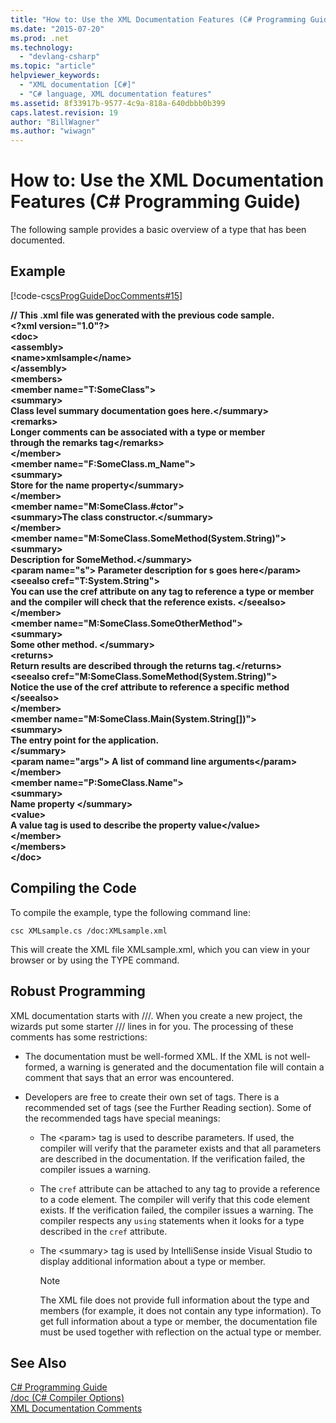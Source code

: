 ```yaml
---
title: "How to: Use the XML Documentation Features (C# Programming Guide)"
ms.date: "2015-07-20"
ms.prod: .net
ms.technology: 
  - "devlang-csharp"
ms.topic: "article"
helpviewer_keywords: 
  - "XML documentation [C#]"
  - "C# language, XML documentation features"
ms.assetid: 8f33917b-9577-4c9a-818a-640dbbb0b399
caps.latest.revision: 19
author: "BillWagner"
ms.author: "wiwagn"
---
```

# How to: Use the XML Documentation Features (C# Programming Guide)
The following sample provides a basic overview of a type that has been documented.  
  
## Example  
 [!code-cs[csProgGuideDocComments#15](../../../csharp/programming-guide/xmldoc/codesnippet/CSharp/how-to-use-the-xml-documentation-features_1.cs)]  
  
 **// This .xml file was generated with the previous code sample.**  
**\<?xml version="1.0"?>**  
**\<doc>**  
 **\<assembly>**  
 **\<name>xmlsample\</name>**  
 **\</assembly>**  
 **\<members>**  
 **\<member name="T:SomeClass">**  
 **\<summary>**  
 **Class level summary documentation goes here.\</summary>**  
 **\<remarks>**  
 **Longer comments can be associated with a type or member**   
 **through the remarks tag\</remarks>**  
 **\</member>**  
 **\<member name="F:SomeClass.m_Name">**  
 **\<summary>**  
 **Store for the name property\</summary>**  
 **\</member>**  
 **\<member name="M:SomeClass.#ctor">**  
 **\<summary>The class constructor.\</summary>**   
 **\</member>**  
 **\<member name="M:SomeClass.SomeMethod(System.String)">**  
 **\<summary>**  
 **Description for SomeMethod.\</summary>**  
 **\<param name="s"> Parameter description for s goes here\</param>**  
 **\<seealso cref="T:System.String">**  
 **You can use the cref attribute on any tag to reference a type or member**   
 **and the compiler will check that the reference exists. \</seealso>**  
 **\</member>**  
 **\<member name="M:SomeClass.SomeOtherMethod">**  
 **\<summary>**  
 **Some other method. \</summary>**  
 **\<returns>**  
 **Return results are described through the returns tag.\</returns>**  
 **\<seealso cref="M:SomeClass.SomeMethod(System.String)">**  
 **Notice the use of the cref attribute to reference a specific method \</seealso>**  
 **\</member>**  
 **\<member name="M:SomeClass.Main(System.String[])">**  
 **\<summary>**  
 **The entry point for the application.**  
 **\</summary>**  
 **\<param name="args"> A list of command line arguments\</param>**  
 **\</member>**  
 **\<member name="P:SomeClass.Name">**  
 **\<summary>**  
 **Name property \</summary>**  
 **\<value>**  
 **A value tag is used to describe the property value\</value>**  
 **\</member>**  
 **\</members>**  
**\</doc>**   
## Compiling the Code  
 To compile the example, type the following command line:  
  
 `csc XMLsample.cs /doc:XMLsample.xml`  
  
 This will create the XML file XMLsample.xml, which you can view in your browser or by using the TYPE command.  
  
## Robust Programming  
 XML documentation starts with ///. When you create a new project, the wizards put some starter /// lines in for you. The processing of these comments has some restrictions:  
  
-   The documentation must be well-formed XML. If the XML is not well-formed, a warning is generated and the documentation file will contain a comment that says that an error was encountered.  
  
-   Developers are free to create their own set of tags. There is a recommended set of tags (see the Further Reading section). Some of the recommended tags have special meanings:  
  
    -   The \<param> tag is used to describe parameters. If used, the compiler will verify that the parameter exists and that all parameters are described in the documentation. If the verification failed, the compiler issues a warning.  
  
    -   The `cref` attribute can be attached to any tag to provide a reference to a code element. The compiler will verify that this code element exists. If the verification failed, the compiler issues a warning. The compiler respects any `using` statements when it looks for a type described in the `cref` attribute.  
  
    -   The \<summary> tag is used by IntelliSense inside Visual Studio to display additional information about a type or member.  
  
        > [!NOTE]
        >  The XML file does not provide full information about the type and members (for example, it does not contain any type information). To get full information about a type or member, the documentation file must be used together with reflection on the actual type or member.  
  
## See Also  
 [C# Programming Guide](../../../csharp/programming-guide/index.md)   
 [/doc (C# Compiler Options)](../../../csharp/language-reference/compiler-options/doc-compiler-option.md)   
 [XML Documentation Comments](../../../csharp/programming-guide/xmldoc/xml-documentation-comments.md)
